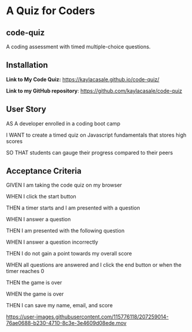 # A Quiz for Coders

## code-quiz
A coding assessment with timed multiple-choice questions. 

## Installation
**Link to My Code Quiz:** https://kaylacasale.github.io/code-quiz/ 

**Link to my GitHub repository**: https://github.com/kaylacasale/code-quiz 

## User Story
AS A developer enrolled in a coding boot camp

I WANT to create a timed quiz on Javascript fundamentals that stores high scores

SO THAT students can gauge their progress compared to their peers

## Acceptance Criteria
GIVEN I am taking the code quiz on my browser

WHEN I click the start button

THEN a timer starts and I am presented with a question

WHEN I answer a question 

THEN I am presented with the following question

WHEN I answer a question incorrectly

THEN I do not gain a point towards my overall score

WHEN all questions are answered and I click the end button or when the timer reaches 0

THEN the game is over

WHEN the game is over

THEN I can save my name, email, and score




https://user-images.githubusercontent.com/115776118/207259014-76ae0688-b230-4710-8c3e-3e4609d08ede.mov

